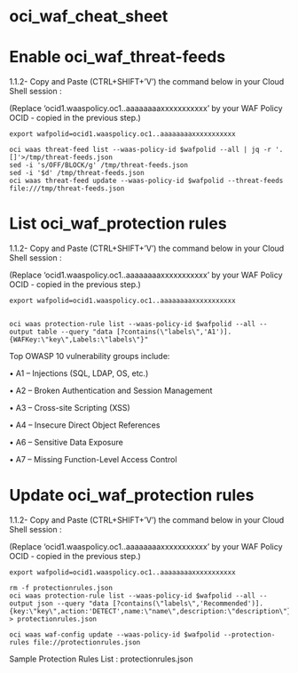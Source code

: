 # oci_waf_cheat_sheet



# Enable oci_waf_threat-feeds

1.1.2- Copy and Paste (CTRL+SHIFT+’V’) the command below in your Cloud Shell session : 

(Replace ‘ocid1.waaspolicy.oc1..aaaaaaaaxxxxxxxxxxx’ by your WAF Policy OCID - copied in the previous step.)


```
export wafpolid=ocid1.waaspolicy.oc1..aaaaaaaaxxxxxxxxxxx

oci waas threat-feed list --waas-policy-id $wafpolid --all | jq -r '.[]'>/tmp/threat-feeds.json
sed -i 's/OFF/BLOCK/g' /tmp/threat-feeds.json
sed -i '$d' /tmp/threat-feeds.json
oci waas threat-feed update --waas-policy-id $wafpolid --threat-feeds file:///tmp/threat-feeds.json
```


# List oci_waf_protection rules

1.1.2- Copy and Paste (CTRL+SHIFT+’V’) the command below in your Cloud Shell session : 

(Replace ‘ocid1.waaspolicy.oc1..aaaaaaaaxxxxxxxxxxx’ by your WAF Policy OCID - copied in the previous step.)


```
export wafpolid=ocid1.waaspolicy.oc1..aaaaaaaaxxxxxxxxxxx


oci waas protection-rule list --waas-policy-id $wafpolid --all --output table --query "data [?contains(\"labels\",'A1')].{WAFKey:\"key\",Labels:\"labels\"}"
```


Top OWASP 10 vulnerability groups include:

• A1 – Injections (SQL, LDAP, OS, etc.)

• A2 – Broken Authentication and Session Management

• A3 – Cross-site Scripting (XSS)

• A4 – Insecure Direct Object References

• A6 – Sensitive Data Exposure

• A7 – Missing Function-Level Access Control 




# Update oci_waf_protection rules

1.1.2- Copy and Paste (CTRL+SHIFT+’V’) the command below in your Cloud Shell session : 

(Replace ‘ocid1.waaspolicy.oc1..aaaaaaaaxxxxxxxxxxx’ by your WAF Policy OCID - copied in the previous step.)


```
export wafpolid=ocid1.waaspolicy.oc1..aaaaaaaaxxxxxxxxxxx

rm -f protectionrules.json
oci waas protection-rule list --waas-policy-id $wafpolid --all --output json --query "data [?contains(\"labels\",'Recommended')].{key:\"key\",action:'DETECT',name:\"name\",description:\"description\"}" > protectionrules.json

oci waas waf-config update --waas-policy-id $wafpolid --protection-rules file://protectionrules.json
```


Sample Protection Rules List : protectionrules.json
 


